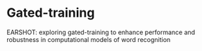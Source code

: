 # Gated-training
EARSHOT: exploring gated-training to enhance performance and robustness in computational models of word recognition
